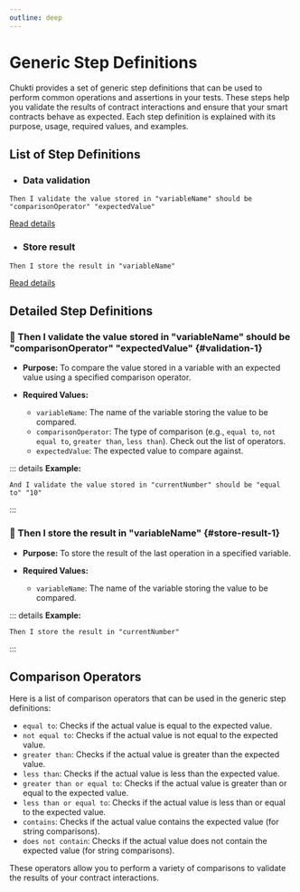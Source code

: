 ```yaml
---
outline: deep
---
```

# Generic Step Definitions

Chukti provides a set of generic step definitions that can be used to perform common operations and assertions in your tests. These steps help you validate the results of contract interactions and ensure that your smart contracts behave as expected. Each step definition is explained with its purpose, usage, required values, and examples.

## List of Step Definitions

- ### Data validation
```gherkin
Then I validate the value stored in "variableName" should be "comparisonOperator" "expectedValue"
```
[Read details](#validation-1)

- ### Store result
```gherkin
Then I store the result in "variableName"
```
[Read details](#store-result-1)

## Detailed Step Definitions

### :rocket: Then I validate the value stored in "variableName" should be "comparisonOperator" "expectedValue" {#validation-1}

- **Purpose:**
To compare the value stored in a variable with an expected value using a specified comparison operator.

- **Required Values:**
    - `variableName`: The name of the variable storing the value to be compared.
    - `comparisonOperator`: The type of comparison (e.g., `equal to`, `not equal to`, `greater than`, `less than`). Check out the list of operators.
    - `expectedValue`: The expected value to compare against.

::: details **Example:**
```gherkin
And I validate the value stored in "currentNumber" should be "equal to" "10"
```
:::

### :rocket: Then I store the result in "variableName" {#store-result-1}

- **Purpose:**
To store the result of the last operation in a specified variable.

- **Required Values:**
    - `variableName`: The name of the variable storing the value to be compared.

::: details **Example:**
```gherkin
Then I store the result in "currentNumber"
```
:::

## Comparison Operators

Here is a list of comparison operators that can be used in the generic step definitions:

- `equal to`: Checks if the actual value is equal to the expected value.
- `not equal to`: Checks if the actual value is not equal to the expected value.
- `greater than`: Checks if the actual value is greater than the expected value.
- `less than`: Checks if the actual value is less than the expected value.
- `greater than or equal to`: Checks if the actual value is greater than or equal to the expected value.
- `less than or equal to`: Checks if the actual value is less than or equal to the expected value.
- `contains`: Checks if the actual value contains the expected value (for string comparisons).
- `does not contain`: Checks if the actual value does not contain the expected value (for string comparisons).

These operators allow you to perform a variety of comparisons to validate the results of your contract interactions.
